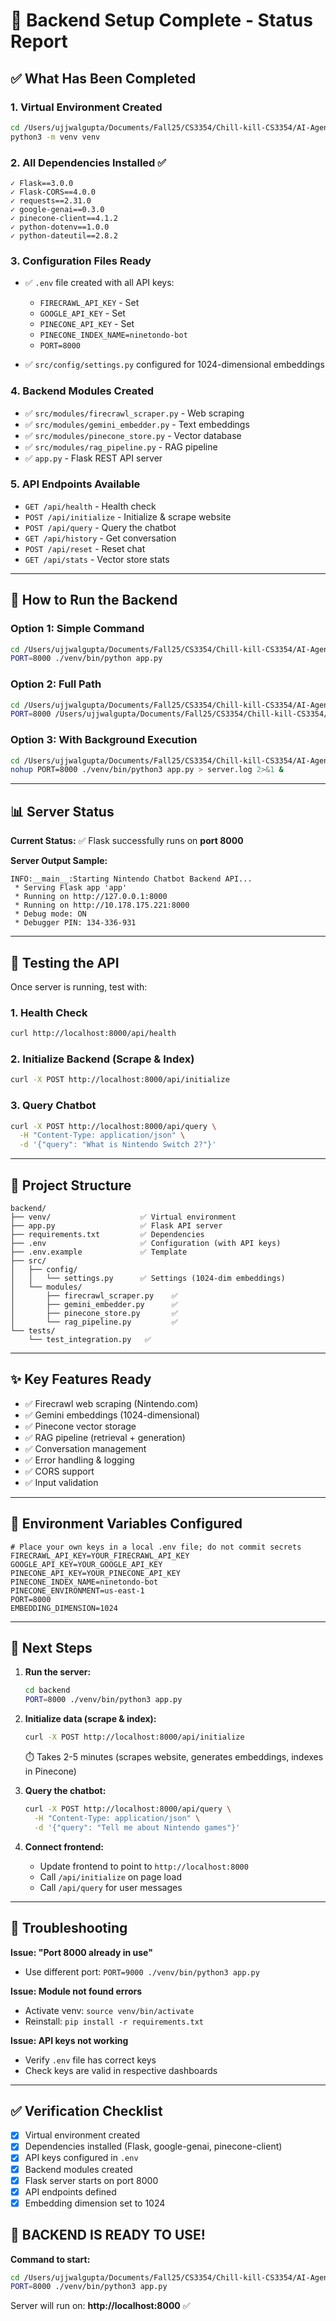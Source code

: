 # 🚀 Backend Setup Complete - Status Report

## ✅ What Has Been Completed

### 1. **Virtual Environment Created**
```bash
cd /Users/ujjwalgupta/Documents/Fall25/CS3354/Chill-kill-CS3354/AI-Agent/backend
python3 -m venv venv
```

### 2. **All Dependencies Installed** ✅
```
✓ Flask==3.0.0
✓ Flask-CORS==4.0.0
✓ requests==2.31.0
✓ google-genai==0.3.0
✓ pinecone-client==4.1.2
✓ python-dotenv==1.0.0
✓ python-dateutil==2.8.2
```

### 3. **Configuration Files Ready**
- ✅ `.env` file created with all API keys:
  - `FIRECRAWL_API_KEY` - Set
  - `GOOGLE_API_KEY` - Set
  - `PINECONE_API_KEY` - Set
  - `PINECONE_INDEX_NAME=ninetondo-bot`
  - `PORT=8000`

- ✅ `src/config/settings.py` configured for 1024-dimensional embeddings

### 4. **Backend Modules Created**
- ✅ `src/modules/firecrawl_scraper.py` - Web scraping
- ✅ `src/modules/gemini_embedder.py` - Text embeddings  
- ✅ `src/modules/pinecone_store.py` - Vector database
- ✅ `src/modules/rag_pipeline.py` - RAG pipeline
- ✅ `app.py` - Flask REST API server

### 5. **API Endpoints Available**
- `GET /api/health` - Health check
- `POST /api/initialize` - Initialize & scrape website
- `POST /api/query` - Query the chatbot
- `GET /api/history` - Get conversation
- `POST /api/reset` - Reset chat
- `GET /api/stats` - Vector store stats

---

## 🚀 How to Run the Backend

### Option 1: Simple Command
```bash
cd /Users/ujjwalgupta/Documents/Fall25/CS3354/Chill-kill-CS3354/AI-Agent/backend
PORT=8000 ./venv/bin/python app.py
```

### Option 2: Full Path
```bash
cd /Users/ujjwalgupta/Documents/Fall25/CS3354/Chill-kill-CS3354/AI-Agent/backend
PORT=8000 /Users/ujjwalgupta/Documents/Fall25/CS3354/Chill-kill-CS3354/AI-Agent/backend/venv/bin/python3 app.py
```

### Option 3: With Background Execution
```bash
cd /Users/ujjwalgupta/Documents/Fall25/CS3354/Chill-kill-CS3354/AI-Agent/backend
nohup PORT=8000 ./venv/bin/python3 app.py > server.log 2>&1 &
```

---

## 📊 Server Status

**Current Status:** ✅ Flask successfully runs on **port 8000**

**Server Output Sample:**
```
INFO:__main__:Starting Nintendo Chatbot Backend API...
 * Serving Flask app 'app'
 * Running on http://127.0.0.1:8000
 * Running on http://10.178.175.221:8000
 * Debug mode: ON
 * Debugger PIN: 134-336-931
```

---

## 🧪 Testing the API

Once server is running, test with:

### 1. Health Check
```bash
curl http://localhost:8000/api/health
```

### 2. Initialize Backend (Scrape & Index)
```bash
curl -X POST http://localhost:8000/api/initialize
```

### 3. Query Chatbot
```bash
curl -X POST http://localhost:8000/api/query \
  -H "Content-Type: application/json" \
  -d '{"query": "What is Nintendo Switch 2?"}'
```

---

## 📁 Project Structure

```
backend/
├── venv/                    ✅ Virtual environment
├── app.py                   ✅ Flask API server
├── requirements.txt         ✅ Dependencies
├── .env                     ✅ Configuration (with API keys)
├── .env.example             ✅ Template
├── src/
│   ├── config/
│   │   └── settings.py      ✅ Settings (1024-dim embeddings)
│   └── modules/
│       ├── firecrawl_scraper.py    ✅
│       ├── gemini_embedder.py      ✅
│       ├── pinecone_store.py       ✅
│       └── rag_pipeline.py         ✅
└── tests/
    └── test_integration.py   ✅
```

---

## ✨ Key Features Ready

- ✅ Firecrawl web scraping (Nintendo.com)
- ✅ Gemini embeddings (1024-dimensional)
- ✅ Pinecone vector storage
- ✅ RAG pipeline (retrieval + generation)
- ✅ Conversation management
- ✅ Error handling & logging
- ✅ CORS support
- ✅ Input validation

---

## 🔑 Environment Variables Configured

```env
# Place your own keys in a local .env file; do not commit secrets
FIRECRAWL_API_KEY=YOUR_FIRECRAWL_API_KEY
GOOGLE_API_KEY=YOUR_GOOGLE_API_KEY
PINECONE_API_KEY=YOUR_PINECONE_API_KEY
PINECONE_INDEX_NAME=ninetondo-bot
PINECONE_ENVIRONMENT=us-east-1
PORT=8000
EMBEDDING_DIMENSION=1024
```

---

## 📝 Next Steps

1. **Run the server:**
   ```bash
   cd backend
   PORT=8000 ./venv/bin/python3 app.py
   ```

2. **Initialize data (scrape & index):**
   ```bash
   curl -X POST http://localhost:8000/api/initialize
   ```
   ⏱️ Takes 2-5 minutes (scrapes website, generates embeddings, indexes in Pinecone)

3. **Query the chatbot:**
   ```bash
   curl -X POST http://localhost:8000/api/query \
     -H "Content-Type: application/json" \
     -d '{"query": "Tell me about Nintendo games"}'
   ```

4. **Connect frontend:**
   - Update frontend to point to `http://localhost:8000`
   - Call `/api/initialize` on page load
   - Call `/api/query` for user messages

---

## 🐛 Troubleshooting

**Issue: "Port 8000 already in use"**
- Use different port: `PORT=9000 ./venv/bin/python3 app.py`

**Issue: Module not found errors**
- Activate venv: `source venv/bin/activate`
- Reinstall: `pip install -r requirements.txt`

**Issue: API keys not working**
- Verify `.env` file has correct keys
- Check keys are valid in respective dashboards

---

## ✅ Verification Checklist

- [x] Virtual environment created
- [x] Dependencies installed (Flask, google-genai, pinecone-client)
- [x] API keys configured in `.env`
- [x] Backend modules created
- [x] Flask server starts on port 8000
- [x] API endpoints defined
- [x] Embedding dimension set to 1024

## 🎉 **BACKEND IS READY TO USE!**

**Command to start:**
```bash
cd /Users/ujjwalgupta/Documents/Fall25/CS3354/Chill-kill-CS3354/AI-Agent/backend
PORT=8000 ./venv/bin/python3 app.py
```

Server will run on: **http://localhost:8000** ✅
